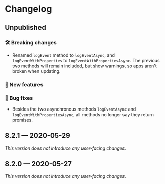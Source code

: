 # Changelog

## Unpublished

### 🛠 Breaking changes

- Renamed `logEvent` method to `logEventAsync`, and `logEventWithProperties` to `logEventWithPropertiesAsync`. The previous two methods will remain included, but show warnings, so apps aren't broken when updating.

### 🎉 New features

### 🐛 Bug fixes

- Besides the two asynchronous methods `logEventAsync` and `logEventWithPropertiesAsync`, all methods no longer say they return promises.

## 8.2.1 — 2020-05-29

_This version does not introduce any user-facing changes._

## 8.2.0 — 2020-05-27

_This version does not introduce any user-facing changes._
